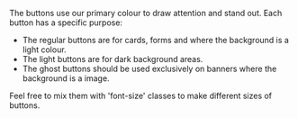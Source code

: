 The buttons use our primary colour to draw attention and stand out. Each button has a specific purpose:

- The regular buttons are for cards, forms and where the background is a light colour.
- The light buttons are for dark background areas.
- The ghost buttons should be used exclusively on banners where the background is a image.

Feel free to mix them with 'font-size' classes to make different sizes of buttons.
